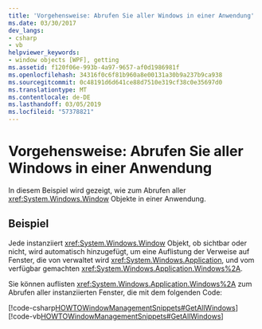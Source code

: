 ```yaml
---
title: 'Vorgehensweise: Abrufen Sie aller Windows in einer Anwendung'
ms.date: 03/30/2017
dev_langs:
- csharp
- vb
helpviewer_keywords:
- window objects [WPF], getting
ms.assetid: f120f06e-993b-4a97-9657-af0d1986981f
ms.openlocfilehash: 34316f0c6f81b960a8e00131a30b9a237b9ca938
ms.sourcegitcommit: 0c48191d6d641ce88d7510e319cf38c0e35697d0
ms.translationtype: MT
ms.contentlocale: de-DE
ms.lasthandoff: 03/05/2019
ms.locfileid: "57378821"
---
```

# <a name="how-to-get-all-windows-in-an-application"></a>Vorgehensweise: Abrufen Sie aller Windows in einer Anwendung
In diesem Beispiel wird gezeigt, wie zum Abrufen aller <xref:System.Windows.Window> Objekte in einer Anwendung.  
  
## <a name="example"></a>Beispiel  
 Jede instanziiert <xref:System.Windows.Window> Objekt, ob sichtbar oder nicht, wird automatisch hinzugefügt, um eine Auflistung der Verweise auf Fenster, die von verwaltet wird <xref:System.Windows.Application>, und vom verfügbar gemachten <xref:System.Windows.Application.Windows%2A>.  
  
 Sie können auflisten <xref:System.Windows.Application.Windows%2A> zum Abrufen aller instanziierten Fenster, die mit dem folgenden Code:  
  
 [!code-csharp[HOWTOWindowManagementSnippets#GetAllWindows](~/samples/snippets/csharp/VS_Snippets_Wpf/HOWTOWindowManagementSnippets/CSharp/CustomWindow.xaml.cs#getallwindows)]
 [!code-vb[HOWTOWindowManagementSnippets#GetAllWindows](~/samples/snippets/visualbasic/VS_Snippets_Wpf/HOWTOWindowManagementSnippets/visualbasic/customwindow.xaml.vb#getallwindows)]

